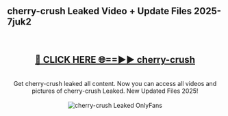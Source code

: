 <h2>cherry-crush Leaked Video + Update Files 2025- 7juk2</h2>
<br>
<div align="center">
<h2><a href="https://libra.edu.pl?cherry-crush" rel="nofollow">🔴 CLICK HERE 🌐==►► cherry-crush</a></h2>
<br>
Get cherry-crush leaked all content. Now you can access all videos and pictures of cherry-crush Leaked. New Updated Files 2025!
<br>
<br>
<a href="https://libra.edu.pl?cherry-crush" rel="nofollow" data-target="animated-image.originalLink"><img src="https://i.ibb.co.com/WyWwxjT/player-gif2.gif" alt="cherry-crush Leaked OnlyFans" style="max-width: 100%; display: inline-block;" data-target="animated-image.originalImage"></a>
</div>
<br>